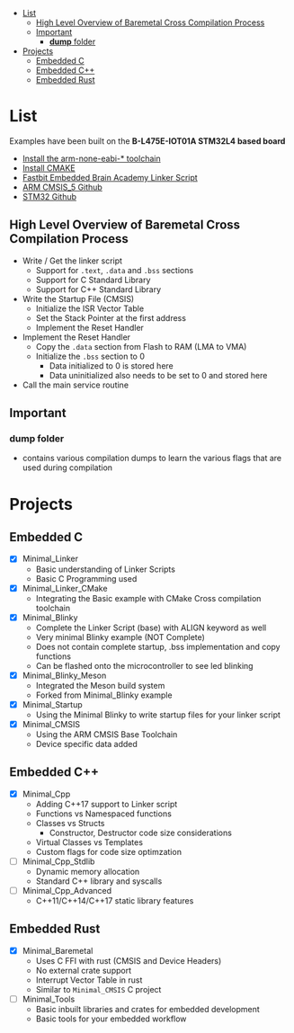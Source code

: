 - [List](#list)
  - [High Level Overview of Baremetal Cross Compilation Process](#high-level-overview-of-baremetal-cross-compilation-process)
  - [Important](#important)
    - [**dump** folder](#dump-folder)
- [Projects](#projects)
  - [Embedded C](#embedded-c)
  - [Embedded C++](#embedded-c-1)
  - [Embedded Rust](#embedded-rust)

# List

Examples have been built on the **B-L475E-IOT01A STM32L4 based board**

- [Install the arm-none-eabi-* toolchain](https://developer.arm.com/tools-and-software/open-source-software/developer-tools/gnu-toolchain/gnu-rm/downloads)
- [Install CMAKE](https://cmake.org/cmake/help/latest/index.html)
- [Fastbit Embedded Brain Academy Linker Script](https://www.youtube.com/watch?v=B7oKdUvRhQQ)
- [ARM CMSIS_5 Github](https://github.com/ARM-software/CMSIS_5)
- [STM32 Github](https://github.com/STMicroelectronics/STM32Cube_MCU_Overall_Offer)

## High Level Overview of Baremetal Cross Compilation Process

- Write / Get the linker script
  - Support for `.text`, `.data` and `.bss` sections
  - Support for C Standard Library
  - Support for C++ Standard Library
- Write the Startup File (CMSIS)
  - Initialize the ISR Vector Table
  - Set the Stack Pointer at the first address
  - Implement the Reset Handler
- Implement the Reset Handler
  - Copy the `.data` section from Flash to RAM (LMA to VMA)
  - Initialize the `.bss` section to 0
    - Data initialized to 0 is stored here
    - Data uninitialized also needs to be set to 0 and stored here
- Call the main service routine

## Important

### **dump** folder
  - contains various compilation dumps to learn the various flags that are used during compilation

# Projects

## Embedded C

- [x] Minimal_Linker
  - Basic understanding of Linker Scripts
  - Basic C Programming used 
- [x] Minimal_Linker_CMake
  - Integrating the Basic example with CMake Cross compilation toolchain 
- [x] Minimal_Blinky
  - Complete the Linker Script (base) with ALIGN keyword as well
  - Very minimal Blinky example (NOT Complete)
  - Does not contain complete startup, .bss implementation and copy functions
  - Can be flashed onto the microcontroller to see led blinking
- [x] Minimal_Blinky_Meson
  - Integrated the Meson build system
  - Forked from Minimal_Blinky example 
- [x] Minimal_Startup
  - Using the Minimal Blinky to write startup files for your linker script
- [x] Minimal_CMSIS
  - Using the ARM CMSIS Base Toolchain 
  - Device specific data added

## Embedded C++

- [x] Minimal_Cpp
  - Adding C++17 support to Linker script
  - Functions vs Namespaced functions
  - Classes vs Structs
    - Constructor, Destructor code size considerations
  - Virtual Classes vs Templates
  - Custom flags for code size optimzation
- [ ] Minimal_Cpp_Stdlib
  - Dynamic memory allocation 
  - Standard C++ library and syscalls
- [ ] Minimal_Cpp_Advanced
  - C++11/C++14/C++17 static library features

## Embedded Rust

- [x] Minimal_Baremetal
  - Uses C FFI with rust (CMSIS and Device Headers)
  - No external crate support
  - Interrupt Vector Table in rust
  - Similar to `Minimal_CMSIS` C project
- [ ] Minimal_Tools
  - Basic inbuilt libraries and crates for embedded development
  - Basic tools for your embedded workflow
